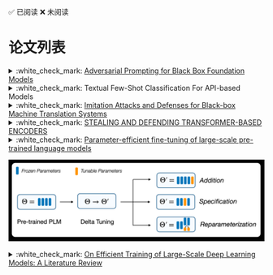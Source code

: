 :white_check_mark: 已阅读
:x: 未阅读


# 论文列表

<details>
<summary> :white_check_mark: <a href="https://arxiv.org/abs/2302.04237" target="_blank">Adversarial Prompting for Black Box Foundation Models</a> </summary>
<br><strong>关键观点</strong> 
<ul>
  <li>开发了一个框架，用于使用令牌空间投影运算符来查找对抗性提示。该算子将连续的单词嵌入空间与离散的令牌空间桥接起来，并能够使用黑盒攻击来找到对抗性提示。</li>
  <li>我们展示了我们的框架如何自动找到独立的或预先准备好的提示，这些提示会导致文本到图像模型输出特定的图像类。我们可以进一步找到排除与目标类相关的令牌的对抗性提示。</li>
  <li>我们的框架还可以找到改变非结构化文本生成的对抗性提示。例如，我们发现对抗性提示会鼓励积极情绪或增加生成文本中字母“q”的频率。</li>
</ul>
</details>
<details>
<summary> :white_check_mark: Textual Few-Shot Classification For API-based Models </summary>
<br><strong>关键观点</strong>
</details>

<details>
<summary> :white_check_mark: <a href="https://arxiv.org/abs/2004.15015">Imitation Attacks and Defenses for Black-box Machine Translation Systems</a> </summary>
</details>

<details>
<summary> :white_check_mark: <a href="https://openreview.net/forum?id=LoJ6oXzc_P3">STEALING AND DEFENDING TRANSFORMER-BASED ENCODERS</a> </summary>
</details>
<details>
<summary> :white_check_mark: <a href="https://www.nature.com/articles/s42256-023-00626-4">Parameter-efficient fine-tuning of large-scale pre-trained language models</a> </summary>
<br><strong>关键观点</strong> 
    Fine-tuning的进阶升级版（冻结99%以上的参数进行任务适配）
	旨在全面分析delta-tuning（增量微调，使模型自适应变得低成本）的最新进展  
    1.delta-tuning可分为addition-based, specification-based and reparameterization-based methods.
    2.基于大型PLM中低内在维度的知识，我们表明delta调优本质上是一种关于解空间或函数空间的子空间优化方法。讨论证明了现有delta调谐方法的设计是合理的，并解释了实验中的一些现象  
3.受深度学习和最优控制理论之间关系的启发，我们将delta调谐解释为PLM寻找最优控制器。我们提出了一个最优控制框架，该框架统一了不同的delta调整方法。我们的分析为delta调谐方法的新颖设计提供了理论参考。  
实验设计部分评估了vanilla fine-tuning（FT）和四种代表性的delta微调方法，包括提示微调（PT）、前缀微调（PF）、LoRA（LR）和适配器（AP）。  
本分析的重点是PLM的参数有效方法，即delta调谐。我们首先描述了这个问题，并提供了一个分类来系统地调查德尔塔调谐的发展。在经验证据的束缚下，我们提出了两个框架，从优化和最优控制的角度对delta调谐进行理论讨论。我们的讨论为delta调谐方法的新设计提供了理论参考，并有望激发对PLM模型自适应的更深入理解。从经验上讲，我们在100多项NLP任务中进行了广泛的实验，以公平地评估和探索组合性质、规模的影响和德尔塔调整的可转移性。就性能而言，delta调优可能略微落后于或相当于对各种任务的微调，并且随着模型的扩展，差距会缩小；就效率而言，delta调优可以显著减少存储空间和内存使用，并加速反向传播。总之，德尔塔调谐在刺激大型PLM方面显示出相当大的潜力，我们希望该范式能够得到进一步的理论研究和实证实践。
</details>

![image-20230430221334240](README.assets/image-20230430221334240-16828640181731.png)

<details>
<summary> :white_check_mark: <a href="https://arxiv.org/abs/2304.03589">On Efficient Training of Large-Scale Deep Learning Models: A Literature Review</a> </summary>
</details>


